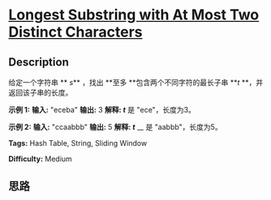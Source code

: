 # [Longest Substring with At Most Two Distinct Characters][title]

## Description

给定一个字符串 ** _s_** ，找出  **至多  **包含两个不同字符的最长子串 **_t_ **，并返回该子串的长度。

**示例 1:**
            **输入:** "eceba"    **输出:** 3    **解释: _t_** 是 "ece"，长度为3。    

**示例 2:**
            **输入:** "ccaabbb"    **输出:** 5    **解释: _t_** __ 是 "aabbb"，长度为5。    


**Tags:** Hash Table, String, Sliding Window

**Difficulty:** Medium

## 思路

[title]: https://leetcode-cn.com/problems/longest-substring-with-at-most-two-distinct-characters
